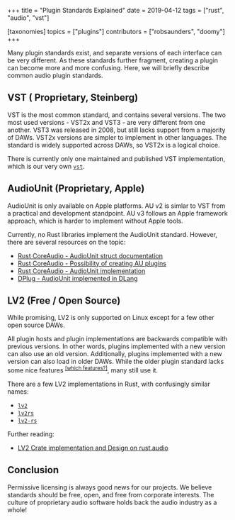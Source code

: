 +++
title = "Plugin Standards Explained"
date = 2019-04-12
tags = ["rust", "audio", "vst"]

[taxonomies]
topics = ["plugins"]
contributors = ["robsaunders", "doomy"]
+++

Many plugin standards exist, and separate versions of each interface can be very different.  As these standards further fragment, creating a plugin can become more and more confusing. Here, we will briefly describe common audio plugin standards.

## VST ( Proprietary, Steinberg)
VST is the most common standard, and contains several versions.
The two most used versions - VST2x and VST3 - are very different from one another.  VST3 was released in 2008, but still lacks support from a majority of DAWs.  VST2x versions are simpler to implement in other languages.  The standard is widely supported across DAWs, so VST2x is a logical choice.

There is currently only one maintained and published VST implementation, which is our very own [`vst`](https://crates.io/crates/vst).

## AudioUnit (Proprietary, Apple)
AudioUnit is only available on Apple platforms. AU v2 is simlar to VST from a practical and development standpoint.  AU v3 follows an Apple framework approach, which is harder to implement without Apple tools.

Currently, no Rust libraries implement the AudioUnit standard. However, there are several resources on the topic:

- [Rust CoreAudio - AudioUnit struct documentation](http://rustaudio.github.io/coreaudio-rs/coreaudio/audio_unit/struct.AudioUnit.html)
- [Rust CoreAudio - Possibility of creating AU plugins](https://github.com/RustAudio/coreaudio-rs/issues/52)
- [Rust CoreAudio - AudioUnit implementation](https://github.com/RustAudio/coreaudio-rs/blob/master/src/audio_unit/mod.rs)
- [DPlug - AudioUnit implemented in DLang](https://github.com/AuburnSounds/Dplug/tree/master/au/dplug/au)

## LV2 (Free / Open Source)
While promising, LV2 is only supported on Linux except for a few other open source DAWs.

All plugin hosts and plugin implementations are backwards compatible with previous versions.  In other words, plugins implemented with a new version can also use an old version.  Additionally, plugins implemented with a new version can also load in older DAWs. While the older plugin standard lacks some nice features <sup>[[which features?]](https://github.com/rust-dsp/rust-vst/wiki/Plugin-Standards/_edit)</sup>, many still use it.

There are a few LV2 implementations in Rust, with confusingly similar names:

- [`lv2`](https://crates.io/crates/lv2)
- [`lv2rs`](https://crates.io/crates/lv2rs)
- [`lv2-rs`](https://gitlab.com/prokopyl/lv2-rs)

Further reading:
- [LV2 Crate implementation and Design on rust.audio](http://rust-audio.discourse.group/t/lv2-crate-implementation-and-design/71/2)

## Conclusion
Permissive licensing is always good news for our projects. We believe standards should be free, open, and free from corporate interests.  The culture of proprietary audio software holds back the audio industry as a whole! 
